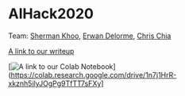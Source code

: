 # AIHack2020

Team: [Sherman Khoo](https://www.github.com/shermjj), [Erwan Delorme](temp), [Chris Chia](https://www.github.com/chrischia06)



[A link to our writeup](https://github.com/chrischia06/AIHack2020/blob/master/AIHack2020.pdf) 

[![A link to our Colab Notebook](https://colab.research.google.com/assets/colab-badge.svg)](https://colab.research.google.com/drive/1n7j1HrR-xkznh5ilyJOgPg9TfTT7sFXy]

